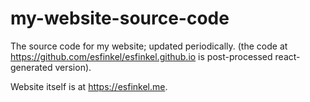 # my-website-source-code
The source code for my website; updated periodically. (the code at https://github.com/esfinkel/esfinkel.github.io is post-processed react-generated version).

Website itself is at https://esfinkel.me.

